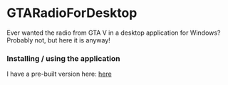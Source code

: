 # GTARadioForDesktop
Ever wanted the radio from GTA V in a desktop application for Windows? Probably not, but here it is anyway!

### Installing / using the application

I have a pre-built version here: [here](/built_application/program/)

